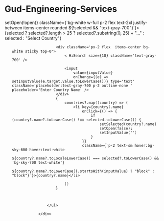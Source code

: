 # Gud-Engineering-Services

<div className='w-72  z-0 font-medium text-black '>
                    <div onClick={() => setOpen(!open)} className={`bg-white w-full p-2 flex text-2xl justify-between items-center rounded ${!selected && "text-gray-700"}`}>
                        {selected ? selected?.length > 25 ? selected?.substring(0, 25) + "..." : selected : "Select Country"}
                        <HiChevronDown size={20} />
                    </div>
                    <ul className={`bg-white mt-2 z-10 max-h-60 overflow-y-auto ${open ? 'max-h-60' : 'max-h-0'}`}>

                        <div className='px-2 flex  items-center bg-white sticky top-0'>
                            < HiSearch size={18} className='text-gray-700' />

                            <input
                                value={inputValue}
                                onChange={(e) => setInputValue(e.target.value.toLowerCase())} type='text' className='placeholder:text-gray-700 p-2 outline-none ' placeholder='Enter Country Name' />
                        </div>
                        {
                            countries?.map((country) => (
                                <li key={country?.name}
                                    onClick={() => {
                                        if (country?.name?.toLowerCase() !== selected.toLowerCase()) {
                                            setSelected(country?.name)
                                            setOpen(false);
                                            setInputValue('')
                                        }
                                    }}
                                    className={`p-2 text-sm hover:bg-sky-600 hover:text-white 
                                    ${country?.name?.toLocaleLowerCase() === selected?.toLowerCase() && 'bg-sky-700 text-white'}
                                    ${country?.name?.toLowerCase().startsWith(inputValue) ? "block" : "block"}`}>{country?.name}</li>

                            ))
                        }



                    </ul>

                </div>
